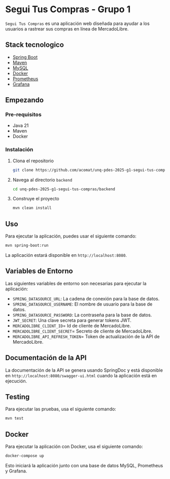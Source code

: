 # Segui Tus Compras - Grupo 1

`Segui Tus Compras` es una aplicación web diseñada para ayudar a los usuarios 
a rastrear sus compras en línea de MercadoLibre.

## Stack tecnologico

- [Spring Boot](https://spring.io/projects/spring-boot)
- [Maven](https://maven.apache.org/)
- [MySQL](https://www.mysql.com/)
- [Docker](https://www.docker.com/)
- [Prometheus](https://prometheus.io/)
- [Grafana](https://grafana.com/)

## Empezando

### Pre-requisitos

- Java 21
- Maven
- Docker

### Instalación

1. Clona el repositorio
   ```sh
   git clone https://github.com/acomat/unq-pdes-2025-g1-segui-tus-compras.git
   ```
2. Navega al directorio `backend`
   ```sh
   cd unq-pdes-2025-g1-segui-tus-compras/backend
   ```
3. Construye el proyecto
   ```sh
   mvn clean install
   ```

## Uso

Para ejecutar la aplicación, puedes usar el siguiente comando:
```sh
mvn spring-boot:run
```
La aplicación estará disponible en `http://localhost:8080`.

## Variables de Entorno

Las siguientes variables de entorno son necesarias para ejecutar la aplicación:

- `SPRING_DATASOURCE_URL`: La cadena de conexión para la base de datos.
- `SPRING_DATASOURCE_USERNAME`: El nombre de usuario para la base de datos.
- `SPRING_DATASOURCE_PASSWORD`: La contraseña para la base de datos.
- `JWT_SECRET`: Una clave secreta para generar tokens JWT.
- `MERCADOLIBRE_CLIENT_ID`= Id de cliente de MercadoLibre.
- `MERCADOLIBRE_CLIENT_SECRET`= Secreto de cliente de MercadoLibre.
- `MERCADOLIBRE_API_REFRESH_TOKEN`= Token de actualización de la API de MercadoLibre.

## Documentación de la API

La documentación de la API se genera usando SpringDoc y está disponible en `http://localhost:8080/swagger-ui.html` cuando la aplicación está en ejecución.

## Testing

Para ejecutar las pruebas, usa el siguiente comando:
```sh
mvn test
```

## Docker

Para ejecutar la aplicación con Docker, usa el siguiente comando:
```sh
docker-compose up
```

Esto iniciará la aplicación junto con una base de datos MySQL, Prometheus y Grafana.


